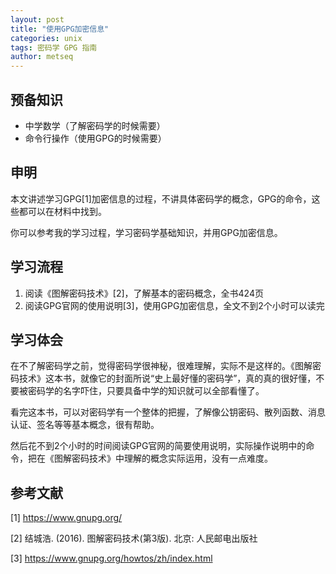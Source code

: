 ```yaml
---
layout: post
title: "使用GPG加密信息"
categories: unix
tags: 密码学 GPG 指南
author: metseq
---
```


## 预备知识
- 中学数学（了解密码学的时候需要）
- 命令行操作（使用GPG的时候需要）

## 申明
本文讲述学习GPG[1]加密信息的过程，不讲具体密码学的概念，GPG的命令，这些都可以在材料中找到。

你可以参考我的学习过程，学习密码学基础知识，并用GPG加密信息。

## 学习流程
1. 阅读《图解密码技术》[2]，了解基本的密码概念，全书424页
2. 阅读GPG官网的使用说明[3]，使用GPG加密信息，全文不到2个小时可以读完

## 学习体会
在不了解密码学之前，觉得密码学很神秘，很难理解，实际不是这样的。《图解密码技术》这本书，就像它的封面所说“史上最好懂的密码学”，真的真的很好懂，不要被密码学的名字吓住，只要具备中学的知识就可以全部看懂了。

看完这本书，可以对密码学有一个整体的把握，了解像公钥密码、散列函数、消息认证、签名等等基本概念，很有帮助。

然后花不到2个小时的时间阅读GPG官网的简要使用说明，实际操作说明中的命令，把在《图解密码技术》中理解的概念实际运用，没有一点难度。

## 参考文献
[1] https://www.gnupg.org/

[2] 结城浩. (2016). 图解密码技术(第3版). 北京: 人民邮电出版社

[3] https://www.gnupg.org/howtos/zh/index.html
